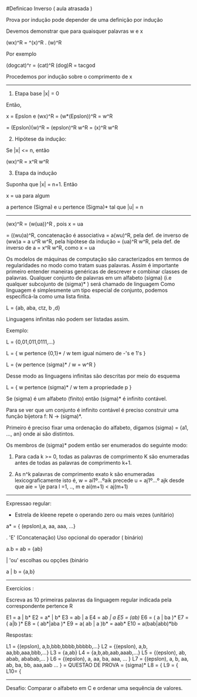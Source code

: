 #Definicao Inverso ( aula atrasada )

Prova por indução pode depender de uma definição por indução

Devemos demonstrar que para quaisquer palavras w e x

(wx)^R = ^(x)^R . (w)^R

Por exemplo

(dogcat)^r = (cat)^R (dog)R = tacgod

Procedemos por indução sobre o comprimento de x

----------------------------------------------------------------------------
1. Etapa base |x| = 0

Então,

x = Epslon e (wx)^R = (w*(Epslon))^R = w^R

= (Epslon)(w)^R = (epslon)^R w^R = (x)^R w^R

2. Hipótese da indução:

Se |x| <= n, então

(wx)^R = x^R w^R

3. Etapa da indução

Suponha que |x| = n+1. Então

x = ua para algum

a pertence (Sigma) e u pertence (Sigma)* tal que |u| = n

----------------------------------------------------------------------------

(wx)^R = (w(ua))^R , pois x = ua

= ((wu)a)^R, concatenação é associativa
= a(wu)^R, pela def. de inverso de (ww)a
= a u^R w^R, pela hipótese da indução
= (ua)^R w^R, pela def. de inverso de a
= x^R w^R, como x = ua

Os modelos de máquinas de computação são caracterizados em termos de regularidades
no modo como tratam suas palavras. Assim é importante primeiro entender maneiras genéricas
de descrever e combinar classes de palavras.
Qualquer conjunto de palavras em um alfabeto (sigma) (i.e qualquer subcojunto de (sigma)* ) será
chamado de linguagem
Como linguagem é simplesmente um tipo especial de conjunto, podemos especificá-la como uma lista
finita.

L = {ab, aba, ctz, b ,d}

Linguagens infinitas não podem ser listadas assim.

Exemplo:

L = {0,01,011,0111,...}

L = { w pertence {0,1}* / w tem igual número de -'s e 1's }

L = {w pertence (sigma)* / w = w^R }

Desse modo as linguagens infinitas são descritas por meio do esquema

L = { w pertence (sigma)* / w tem a propriedade p }

Se (sigma) é um alfabeto (finito) então (sigma)* é infinito contável.

Para se ver que um conjunto é infinito contável é preciso construir uma função bijetora f: N -> (sigma)*.

Primeiro é preciso fixar uma ordenação do alfabeto, digamos
(sigma) = {a1, ..., an} onde ai são distintos.

Os membros de (sigma)* podem então ser enumerados do seguinte modo:

1. Para cada k >= 0, todas as palavras de comprimento K são enumeradas
antes de todas as palavras de comprimento k+1.

2. As n^k palavras de comprimento exato k são enumeradas lexicograficamente isto é, w = ai1º...ºaik precede
u = aj1º...º ajk desde que aie = \je para l =1, .., m e ai(m+1) < aj(m+1)

--------------------------------------------------------------------------------------------------------------
Expressao regular:

* Estrela de kleene
repete o operando zero ou mais vezes (unitário)

a* = { (epslon),a, aa, aaa, ...}

. 'E' (Concatenação)
Uso opcional do operador ( binário)

a.b = ab = {ab}

| 'ou' escolhas ou opções (binário 

a | b = {a,b} 

---------------------------------------------------------------------------------------------------------------


Exercícios :

Escreva as 10 primeiras palavras da linguagem regular indicada pela correspondente
pertence R

E1 = a | b*
E2 = a* | b*
E3 = ab | a
E4 = a*b | a 
E5 = (ab)*
E6 = ( a | ba )*
E7 = ( a|b )*
E8 = ( ab*|aba )*
E9 = a( ab | a )b* = aab*
E10 = a(bab|abb)*bb

Respostas:

L1 = {(epslon), a,b,bbb,bbbb,bbbbb,...}
L2 = {(epslon), a,b, aa,bb,aaa,bbb,...}
L3 = {a,ab}
L4 = {a,b,ab,aab,aaab,...}
L5 = {(epslon), ab, abab, ababab,... }
L6 = {(epslon), a, aa, ba, aaa, ... } 
L7 = {(epslon), a, b, aa, ab, ba, bb, aaa,aab ... } = QUESTAO DE PROVA  = (sigma)*
L8 = {
L9 = {
L10= { 

---------------------------------------------------------------------------------------------------------------
Desafio: Comparar o alfabeto em C e ordenar uma sequência de valores.


